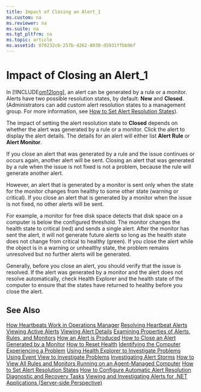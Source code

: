 ```yaml
---
title: Impact of Closing an Alert_1
ms.custom: na
ms.reviewer: na
ms.suite: na
ms.tgt_pltfrm: na
ms.topic: article
ms.assetid: 070232c6-257b-4262-8030-d5931ffbb9bf
---
```

# Impact of Closing an Alert_1
In [!INCLUDE[om12long](Token/om12long_md.md)], an alert can be generated by a rule or a monitor. Alerts have two possible resolution states, by default: **New** and **Closed**. \(Administrators can add custom alert resolution states to a management group. For more information, see [How to Set Alert Resolution States](How-to-Set-Alert-Resolution-States.md)\).

The impact of setting the alert resolution state to **Closed** depends on whether the alert was generated by a rule or a monitor. Click the alert to display the alert details. The details for an alert will either list **Alert Rule** or **Alert Monitor**.

If you close an alert that was generated by a rule and the issue continues or occurs again, another alert will be sent. Closing an alert that was generated by a rule when the issue is not fixed is not a problem, because the rule will generate another alert.

However, an alert that is generated by a monitor is sent only when the state for the monitor changes from healthy to some other state \(warning or critical\). If you close an alert that is generated by a monitor when the issue is not fixed, no other alerts will be sent.

For example, a monitor for free disk space detects that disk space on a computer is below the configured threshold. The monitor changes the health state to critical \(red\) and sends a single alert. After the monitor has sent the alert, it will not generate future alerts so long as the health state does not change from critical to healthy \(green\). If you close the alert while the object is in a warning or unhealthy state, the problem remains unresolved but no further alerts will be generated.

Generally, before you close an alert, you should verify that the issue is resolved. If the alert was generated by a monitor and the alert does not resolve automatically, check Health Explorer and the health state of the computer to ensure that the states have returned to healthy before you close the alert.

## See Also
[How Heartbeats Work in Operations Manager](How-Heartbeats-Work-in-Operations-Manager.md)
[Resolving Heartbeat Alerts](Resolving-Heartbeat-Alerts.md)
[Viewing Active Alerts](Viewing-Active-Alerts.md)
[Viewing Alert Details](Viewing-Alert-Details.md)
[Examining Properties of Alerts, Rules, and Monitors](Examining-Properties-of-Alerts,-Rules,-and-Monitors.md)
[How an Alert is Produced](How-an-Alert-is-Produced.md)
[How to Close an Alert Generated by a Monitor](How-to-Close-an-Alert-Generated-by-a-Monitor.md)
[How to Reset Health](How-to-Reset-Health.md)
[Identifying the Computer Experiencing a Problem](Identifying-the-Computer-Experiencing-a-Problem.md)
[Using Health Explorer to Investigate Problems](Using-Health-Explorer-to-Investigate-Problems.md)
[Using Event View to Investigate Problems](Using-Event-View-to-Investigate-Problems.md)
[Investigating Alert Storms](Investigating-Alert-Storms.md)
[How to View All Rules and Monitors Running on an Agent-Managed Computer](How-to-View-All-Rules-and-Monitors-Running-on-an-Agent-Managed-Computer.md)
[How to Set Alert Resolution States](How-to-Set-Alert-Resolution-States.md)
[How to Configure Automatic Alert Resolution](How-to-Configure-Automatic-Alert-Resolution.md)
[Diagnostic and Recovery Tasks](Diagnostic-and-Recovery-Tasks.md)
[Viewing and Investigating Alerts for .NET Applications &#40;Server-side Perspective&#41;](Viewing-and-Investigating-Alerts-for-.NET-Applications--Server-side-Perspective-.md)


